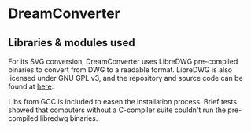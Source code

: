 # DreamConverter

## Libraries & modules used

For its SVG conversion, DreamConverter uses LibreDWG pre-compiled binaries to convert from DWG to a readable format. LibreDWG is also licensed under GNU GPL v3, and the repository and source code can be found at [here](https://github.com/LibreDWG/libredwg).

Libs from GCC is included to easen the installation process. Brief tests showed that computers without a C-compiler suite couldn't run the pre-compiled libredwg binaries.
